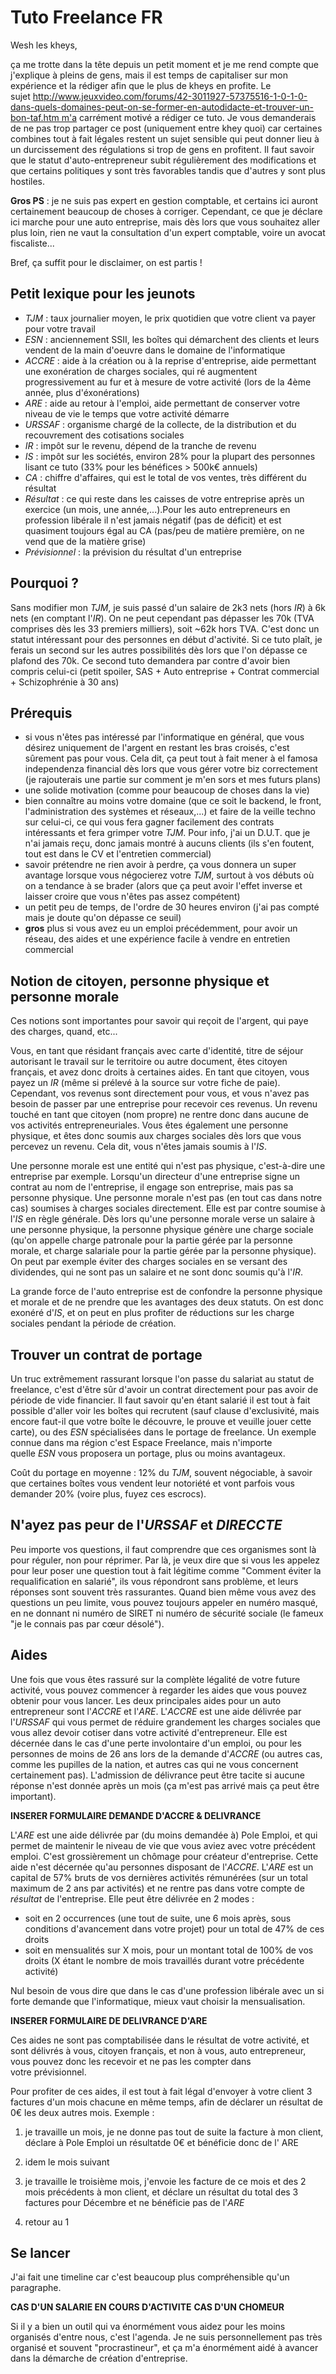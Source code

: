 # Tuto Freelance FR

Wesh les kheys,

ça me trotte dans la tête depuis un petit moment et je me rend compte que j'explique à pleins de gens, mais il est temps de capitaliser sur mon expérience et la rédiger afin que le plus de kheys en profite.
Le sujet http://www.jeuxvideo.com/forums/42-3011927-57375516-1-0-1-0-dans-quels-domaines-peut-on-se-former-en-autodidacte-et-trouver-un-bon-taf.htm m'a carrément motivé a rédiger ce tuto.
Je vous demanderais de ne pas trop partager ce post (uniquement entre khey quoi) car certaines combines tout à fait légales restent un sujet sensible qui peut donner lieu à un durcissement des régulations si trop de gens en profitent.
Il faut savoir que le statut d'auto-entrepreneur subit régulièrement des modifications et que certains politiques y sont très favorables tandis que d'autres y sont plus hostiles.

**Gros PS** : je ne suis pas expert en gestion comptable, et certains ici auront certainement beaucoup de choses à corriger. Cependant, ce que je déclare ici marche pour une auto entreprise, mais dès lors que vous souhaitez aller plus loin, rien ne vaut la consultation d'un expert comptable, voire un avocat fiscaliste...

Bref, ça suffit pour le disclaimer, on est partis !

## Petit lexique pour les jeunots

- _TJM_ : taux journalier moyen, le prix quotidien que votre client va payer pour votre travail
- _ESN_ : anciennement SSII, les boîtes qui démarchent des clients et leurs vendent de la main d'oeuvre dans le domaine de l'informatique
- _ACCRE_ : aide à la création ou à la reprise d'entreprise, aide permettant une exonération de charges sociales, qui ré augmentent progressivement au fur et à mesure de votre activité (lors de la 4ème année, plus d'éxonérations)
- _ARE_ : aide au retour à l'emploi, aide permettant de conserver votre niveau de vie le temps que votre activité démarre
- _URSSAF_ : organisme chargé de la collecte, de la distribution et du recouvrement des cotisations sociales
- _IR_ : impôt sur le revenu, dépend de la tranche de revenu
- _IS_ : impôt sur les sociétés, environ 28% pour la plupart des personnes lisant ce tuto (33% pour les bénéfices > 500k€ annuels)
- _CA_ : chiffre d'affaires, qui est le total de vos ventes, très différent du résultat
- _Résultat_ : ce qui reste dans les caisses de votre entreprise après un exercice (un mois, une année,...).Pour les auto entrepreneurs en profession libérale il n'est jamais négatif (pas de déficit) et est quasiment toujours égal au CA (pas/peu de matière première, on ne vend que de la matière grise)
- _Prévisionnel_ : la prévision du résultat d'un entreprise

## Pourquoi ?

Sans modifier mon _TJM_, je suis passé d'un salaire de 2k3 nets (hors _IR_) à 6k nets (en comptant l'_IR_).
On ne peut cependant pas dépasser les 70k (TVA comprises dès les 33 premiers milliers), soit ~62k hors TVA.
C'est donc un statut intéressant pour des personnes en début d'activité.
Si ce tuto plaît, je ferais un second sur les autres possibilités dès lors que l'on dépasse ce plafond des 70k.
Ce second tuto demandera par contre d'avoir bien compris celui-ci (petit spoiler, SAS + Auto entreprise + Contrat commercial + Schizophrénie à 30 ans)

## Prérequis

- si vous n'êtes pas intéressé par l'informatique en général, que vous désirez uniquement de l'argent en restant les bras croisés, c'est sûrement pas pour vous. Cela dit, ça peut tout à fait mener à el famosa independenza financial dès lors que vous gérer votre biz correctement (je rajouterais une partie sur comment je m'en sors et mes futurs plans)
- une solide motivation (comme pour beaucoup de choses dans la vie)
- bien connaître au moins votre domaine (que ce soit le backend, le front, l'administration des systèmes et réseaux,...) et faire de la veille techno sur celui-ci, ce qui vous fera gagner facilement des contrats intéressants et fera grimper votre _TJM_. Pour info, j'ai un D.U.T. que je n'ai jamais reçu, donc jamais montré à aucuns clients (ils s'en foutent, tout est dans le CV et l'entretien commercial)
- savoir prétendre ne rien avoir à perdre, ça vous donnera un super avantage lorsque vous négocierez votre _TJM_, surtout à vos débuts où on a tendance à se brader (alors que ça peut avoir l'effet inverse et laisser croire que vous n'êtes pas assez compétent)
- un petit peu de temps, de l'ordre de 30 heures environ (j'ai pas compté mais je doute qu'on dépasse ce seuil)
- **gros** plus si vous avez eu un emploi précédemment, pour avoir un réseau, des aides et une expérience facile à vendre en entretien commercial

## Notion de citoyen, personne physique et personne morale

Ces notions sont importantes pour savoir qui reçoit de l'argent, qui paye des charges, quand, etc...

Vous, en tant que résidant français avec carte d'identité, titre de séjour autorisant le travail sur le territoire ou autre document, êtes citoyen français, et avez donc droits à certaines aides.
En tant que citoyen, vous payez un _IR_ (même si prélevé à la source sur votre fiche de paie).
Cependant, vos revenus sont directement pour vous, et vous n'avez pas besoin de passer par une entreprise pour recevoir ces revenus. Un revenu touché en tant que citoyen (nom propre) ne rentre donc dans aucune de vos activités entrepreneuriales.
Vous êtes également une personne physique, et êtes donc soumis aux charges sociales dès lors que vous percevez un revenu. Cela dit, vous n'êtes jamais soumis à l'_IS_.

Une personne morale est une entité qui n'est pas physique, c'est-à-dire une entreprise par exemple.
Lorsqu'un directeur d'une entreprise signe un contrat au nom de l'entreprise, il engage son entreprise, mais pas sa personne physique.
Une personne morale n'est pas (en tout cas dans notre cas) soumises à charges sociales directement.
Elle est par contre soumise à l'_IS_ en règle générale.
Dès lors qu'une personne morale verse un salaire à une personne physique, la personne physique génère une charge sociale (qu'on appelle charge patronale pour la partie gérée par la personne morale, et charge salariale pour la partie gérée par la personne physique).
On peut par exemple éviter des charges sociales en se versant des dividendes, qui ne sont pas un salaire et ne sont donc soumis qu'à l'_IR_.

La grande force de l'auto entreprise est de confondre la personne physique et morale et de ne prendre que les avantages des deux statuts.
On est donc exonéré d'_IS_, et on peut en plus profiter de réductions sur les charge sociales pendant la période de création.

## Trouver un contrat de portage

Un truc extrêmement rassurant lorsque l'on passe du salariat au statut de freelance, c'est d'être sûr d'avoir un contrat directement pour pas avoir de période de vide financier.
Il faut savoir qu'en étant salarié il est tout à fait possible d'aller voir les boîtes qui recrutent (sauf clause d'exclusivité, mais encore faut-il que votre boîte le découvre, le prouve et veuille jouer cette carte), ou des _ESN_ spécialisées dans le portage de freelance.
Un exemple connue dans ma région c'est Espace Freelance, mais n'importe quelle _ESN_ vous proposera un portage, plus ou moins avantageux.

Coût du portage en moyenne : 12% du _TJM_, souvent négociable, à savoir que certaines boîtes vous vendent leur notoriété et vont parfois vous demander 20% (voire plus, fuyez ces escrocs).

## N'ayez pas peur de l'_URSSAF_ et _DIRECCTE_

Peu importe vos questions, il faut comprendre que ces organismes sont là pour réguler, non pour réprimer.
Par là, je veux dire que si vous les appelez pour leur poser une question tout à fait légitime comme "Comment éviter la requalification en salarié", ils vous répondront sans problème, et leurs réponses sont souvent très rassurantes.
Quand bien même vous avez des questions un peu limite, vous pouvez toujours appeler en numéro masqué, en ne donnant ni numéro de SIRET ni numéro de sécurité sociale (le fameux "je le connais pas par cœur désolé").

## Aides

Une fois que vous êtes rassuré sur la complète légalité de votre future activité, vous pouvez commencer à regarder les aides que vous pouvez obtenir pour vous lancer.
Les deux principales aides pour un auto entrepreneur sont l'_ACCRE_ et l'_ARE_.
L'_ACCRE_ est une aide délivrée par l'_URSSAF_ qui vous permet de réduire grandement les charges sociales que vous allez devoir cotiser dans votre activité d'entrepreneur. Elle est décernée dans le cas d'une perte involontaire d'un emploi, ou pour les personnes de moins de 26 ans lors de la demande d'_ACCRE_ (ou autres cas, comme les pupilles de la nation, et autres cas qui ne vous concernent certainement pas). L'admission de délivrance peut être tacite si aucune réponse n'est donnée après un mois (ça m'est pas arrivé mais ça peut être important).

**INSERER FORMULAIRE DEMANDE D'ACCRE & DELIVRANCE**

L'_ARE_ est une aide délivrée par (du moins demandée à) Pole Emploi, et qui permet de maintenir le niveau de vie que vous aviez avec votre précédent emploi. C'est grossièrement un chômage pour créateur d'entreprise. Cette aide n'est décernée qu'au personnes disposant de l'_ACCRE_.
L'_ARE_ est un capital de 57% bruts de vos dernières activités rémunérées (sur un total maximum de 2 ans par activités) et ne rentre pas dans votre compte de _résultat_ de l'entreprise. Elle peut être délivrée en 2 modes :

- soit en 2 occurrences (une tout de suite, une 6 mois après, sous conditions d'avancement dans votre projet) pour un total de 47% de ces droits
- soit en mensualités sur X mois, pour un montant total de 100% de vos droits (X étant le nombre de mois travaillés durant votre précédente activité)

Nul besoin de vous dire que dans le cas d'une profession libérale avec un si forte demande que l'informatique, mieux vaut choisir la mensualisation.

**INSERER FORMULAIRE DE DELIVRANCE D'ARE**

Ces aides ne sont pas comptabilisée dans le résultat de votre activité, et sont délivrés à vous, citoyen français, et non à vous, auto entrepreneur, vous pouvez donc les recevoir et ne pas les compter dans votre prévisionnel.

Pour profiter de ces aides, il est tout à fait légal d'envoyer à votre client 3 factures d'un mois chacune en même temps, afin de déclarer un résultat de 0€ les deux autres mois.
Exemple :

1. je travaille un mois, je ne donne pas tout de suite la facture à mon client, déclare à Pole Emploi un résultatde 0€ et bénéficie donc de l' ARE

2. idem le mois suivant

3. je travaille le troisième mois, j'envoie les facture de ce mois et des 2 mois précédents à mon client, et déclare un résultat du total des 3 factures pour Décembre et ne bénéficie pas de l'_ARE_

4. retour au 1

## Se lancer

J'ai fait une timeline car c'est beaucoup plus compréhensible qu'un paragraphe.

**CAS D'UN SALARIE EN COURS D'ACTIVITE**
**CAS D'UN CHOMEUR**

Si il y a bien un outil qui va énormément vous aidez pour les moins organisés d'entre nous, c'est l'agenda.
Je ne suis personnellement pas très organisé et souvent "procrastineur", et ça m'a énormément aidé à avancer dans la démarche de création d'entreprise.